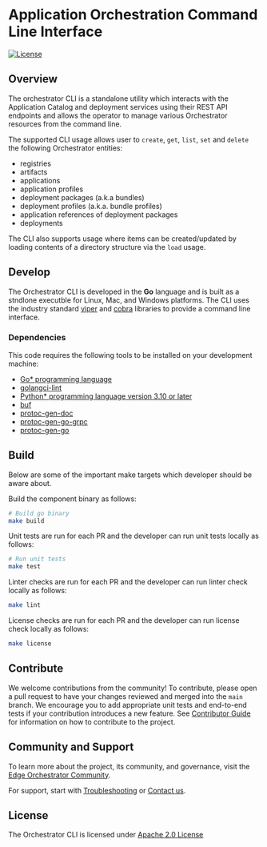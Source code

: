 <!---
  SPDX-FileCopyrightText: (C) 2025 Intel Corporation
  SPDX-License-Identifier: Apache-2.0
-->

# Application Orchestration Command Line Interface

[![License](https://img.shields.io/badge/License-Apache%202.0-blue.svg)](https://opensource.org/licenses/Apache-2.0)

## Overview

The orchestrator CLI is a standalone utility which interacts with the Application Catalog and deployment
services using their REST API endpoints and allows the operator to manage various Orchestrator resources
from the command line.

The supported CLI usage allows user to `create`, `get`, `list`, `set` and `delete` the following
Orchestrator entities:
* registries
* artifacts
* applications
* application profiles
* deployment packages (a.k.a bundles)
* deployment profiles (a.k.a. bundle profiles)
* application references of deployment packages
* deployments

The CLI also supports usage where items can be created/updated by loading contents of a directory structure via
the `load` usage.

## Develop

The Orchestrator CLI is developed in the **Go** language and is built as a stndlone executble for Linux, Mac, and Windows platforms. The CLI uses
the industry standard [viper](https://github.com/spf13/viper) and [cobra](https://github.com/spf13/cobra) libraries to provide a command line interface.

### Dependencies

This code requires the following tools to be installed on your development machine:

- [Go\* programming language](https://go.dev)
- [golangci-lint](https://github.com/golangci/golangci-lint)
- [Python\* programming language version 3.10 or later](https://www.python.org/downloads)
- [buf](https://github.com/bufbuild/buf)
- [protoc-gen-doc](https://github.com/pseudomuto/protoc-gen-doc)
- [protoc-gen-go-grpc](https://pkg.go.dev/google.golang.org/grpc)
- [protoc-gen-go](https://pkg.go.dev/google.golang.org/protobuf)

## Build

Below are some of the important make targets which developer should be aware about.

Build the component binary as follows:

```bash
# Build go binary
make build
```

Unit tests are run for each PR and the developer can run unit tests locally as follows:

```bash
# Run unit tests
make test
```

Linter checks are run for each PR and the developer can run linter check locally as follows:

```bash
make lint
```

License checks are run for each PR and the developer can run license check locally as follows:

```bash
make license
```

## Contribute

We welcome contributions from the community! To contribute, please open a pull request to have your changes reviewed
and merged into the `main` branch. We encourage you to add appropriate unit tests and end-to-end tests if
your contribution introduces a new feature. See [Contributor Guide] for information on how to contribute to the project.

## Community and Support

To learn more about the project, its community, and governance, visit the [Edge Orchestrator Community].

For support, start with [Troubleshooting] or [Contact us].

## License

The Orchestrator CLI is licensed under [Apache 2.0 License]

[Application Orchestration Deployment]: https://github.com/open-edge-platform/app-orch-deployment
[Tenant Controller]: https://github.com/open-edge-platform/app-orch-tenant-controller
[Cluster Extensions]: https://github.com/open-edge-platform/cluster-extensions
[Platform Services]: https://docs.openedgeplatform.intel.com/edge-manage-docs/main/developer_guide/platform/index.html
[Contributor Guide]: https://docs.openedgeplatform.intel.com/edge-manage-docs/main/developer_guide/contributor_guide/index.html
[Troubleshooting]: https://docs.openedgeplatform.intel.com/edge-manage-docs/main/developer_guide/troubleshooting/index.html
[Contact us]: https://github.com/open-edge-platform
[Edge Orchestrator Community]: https://docs.openedgeplatform.intel.com/edge-manage-docs/main/index.html
[Apache 2.0 License]: LICENSES/Apache-2.0.txt
[Developer Guide App Orch Tutorial]: app-orch-tutorials/developer-guide-tutorial/README.md

